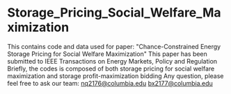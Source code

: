 # Storage_Pricing_Social_Welfare_Maximization
This contains code and data used for paper: "Chance-Constrained Energy Storage Pricing for Social Welfare Maximization"
This paper has been submitted to IEEE Transactions on Energy Markets, Policy and Regulation
Briefly, the codes is composed of both storage pricing for social welfare maximization and storage profit-maximization bidding
Any question, please feel free to ask our team: nq2176@columbia.edu bx2177@columbia.edu
